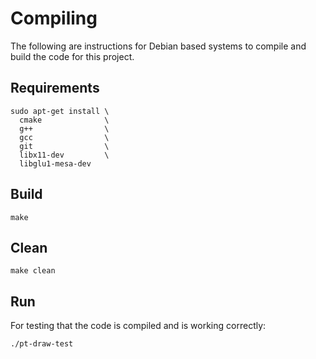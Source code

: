 # Compiling

The following are instructions for Debian based systems to compile and build
the code for this project.

## Requirements

    sudo apt-get install \
      cmake              \
      g++                \
      gcc                \
      git                \
      libx11-dev         \
      libglu1-mesa-dev

## Build

    make

## Clean

    make clean

## Run

For testing that the code is compiled and is working correctly:

    ./pt-draw-test
